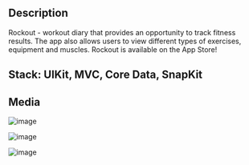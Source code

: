 ## Description
Rockout - workout diary that provides an opportunity to track fitness results. The app also allows users to view different types of exercises, equipment and muscles. Rockout is available on the App Store!

## Stack: UIKit, MVC, Core Data, SnapKit

## Media

![image](https://github.com/kostya-lee003/Rockout/assets/72404363/aafc0d7b-017a-4742-9e70-87899af4a0ec)

![image](https://github.com/kostya-lee003/Rockout/assets/72404363/381e05bd-2f89-41e9-9aaa-81f6eccb235e)

![image](https://github.com/kostya-lee003/Rockout/assets/72404363/8914f1e3-7dff-40b2-bbb2-d1a4bb5931eb)
